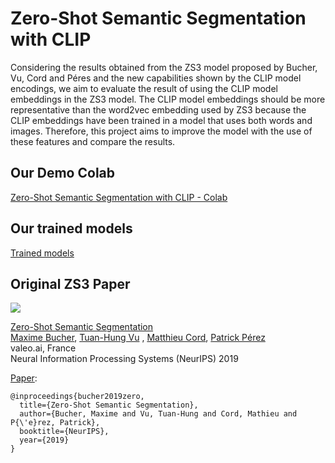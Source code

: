# Zero-Shot Semantic Segmentation with CLIP

Considering the results obtained from the ZS3 model proposed by Bucher, Vu, Cord and Péres and the new capabilities shown by the CLIP model encodings, we aim to evaluate the result of using the CLIP model embeddings in the ZS3 model. The CLIP model embeddings should be more representative than the word2vec embedding used by ZS3 because the CLIP embeddings have been trained in a model that uses both words and images. Therefore, this project aims to improve the model with the use of these features and compare the results.

## Our Demo Colab
[Zero-Shot Semantic Segmentation with CLIP - Colab](https://colab.research.google.com/drive/1e2DN7cOE9gFfwyJvRWlt3nOr-lZQRFRQ)  

## Our trained models
[Trained models](https://drive.google.com/drive/folders/1a8FyhUM6eaNulmyHkn5NjdtzOeI2jNnH?usp=sharing)  

## Original ZS3 Paper
![](./teaser.png)

[Zero-Shot Semantic Segmentation](https://arxiv.org/pdf/1906.00817.pdf)  
 [Maxime Bucher](https://maximebucher.github.io/), [Tuan-Hung Vu](https://tuanhungvu.github.io/) , [Matthieu Cord](http://webia.lip6.fr/~cord/), [Patrick Pérez](https://ptrckprz.github.io/)  
 valeo.ai, France  
 Neural Information Processing Systems (NeurIPS) 2019

[Paper](https://arxiv.org/pdf/1906.00817.pdf):

```
@inproceedings{bucher2019zero,
  title={Zero-Shot Semantic Segmentation},
  author={Bucher, Maxime and Vu, Tuan-Hung and Cord, Mathieu and P{\'e}rez, Patrick},
  booktitle={NeurIPS},
  year={2019}
}
```

